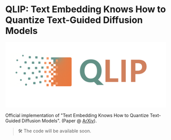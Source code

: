 # QLIP: Text Embedding Knows How to Quantize Text-Guided Diffusion Models

![qlip_logo](qlip_logo.png)

Official implementation of "Text Embedding Knows How to Quantize Text-Guided Diffusion Models".
(Paper @ [ArXiv](https://arxiv.org/abs/2507.10340)).

>🛠️ The code will be available soon.
